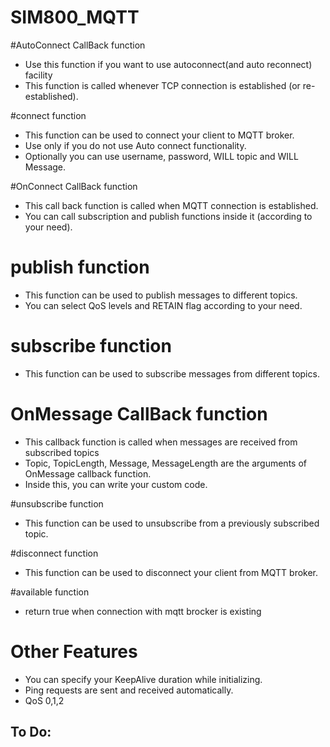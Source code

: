 # SIM800_MQTT

#AutoConnect CallBack function
* Use this function if you want to use autoconnect(and auto reconnect) facility
* This function is called whenever TCP connection is established (or re-established).


#connect function
* This function can be used to connect your client to MQTT broker.
* Use only if you do not use Auto connect functionality.
* Optionally  you can use username, password, WILL topic and WILL Message.


#OnConnect CallBack function
* This call back function is called when MQTT connection is established.
* You can call subscription and publish functions inside it (according to your need).


# publish function
* This function can be used to publish messages to different topics.
* You can select  QoS levels and RETAIN flag according to your need.


# subscribe function
* This function can be used to subscribe messages from different topics.


# OnMessage CallBack function
* This callback function is called when messages are received from  subscribed topics
* Topic, TopicLength, Message, MessageLength are the arguments of  OnMessage callback function.
* Inside this, you can write your custom code.


#unsubscribe function
* This function can be used to unsubscribe from a previously subscribed topic.


#disconnect function
* This function can be used to disconnect your client from MQTT broker.


#available function
* return true when connection with mqtt brocker is existing


# Other Features
* You can specify your KeepAlive duration while initializing.
* Ping requests are sent and received automatically.
* QoS 0,1,2

## To Do: 

